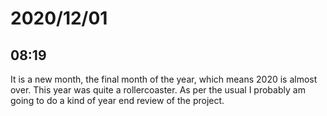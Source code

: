 # 2020/12/01

## 08:19

It is a new month, the final month of the year, which means 2020 is almost
over. This year was quite a rollercoaster. As per the usual I probably am going
to do a kind of year end review of the project.